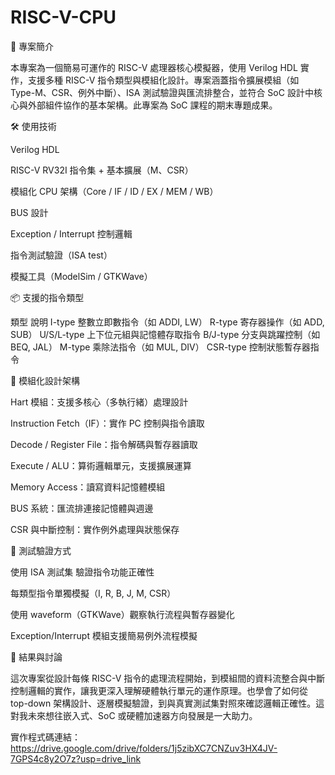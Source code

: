 # RISC-V-CPU
📌 專案簡介

本專案為一個簡易可運作的 RISC-V 處理器核心模擬器，使用 Verilog HDL 實作，支援多種 RISC-V 指令類型與模組化設計。專案涵蓋指令擴展模組（如 Type-M、CSR、例外中斷）、ISA 測試驗證與匯流排整合，並符合 SoC 設計中核心與外部組件協作的基本架構。此專案為 SoC 課程的期末專題成果。

🛠 使用技術

Verilog HDL

RISC-V RV32I 指令集 + 基本擴展（M、CSR）

模組化 CPU 架構（Core / IF / ID / EX / MEM / WB）

BUS 設計

Exception / Interrupt 控制邏輯

指令測試驗證（ISA test）

模擬工具（ModelSim / GTKWave）


📦 支援的指令類型

類型	          說明
I-type	        整數立即數指令（如 ADDI, LW）
R-type	        寄存器操作（如 ADD, SUB）
U/S/L-type	    上下位元組與記憶體存取指令
B/J-type	      分支與跳躍控制（如 BEQ, JAL）
M-type	        乘除法指令（如 MUL, DIV）
CSR-type	      控制狀態暫存器指令

🧠 模組化設計架構

Hart 模組：支援多核心（多執行緒）處理設計

Instruction Fetch（IF）：實作 PC 控制與指令讀取

Decode / Register File：指令解碼與暫存器讀取

Execute / ALU：算術邏輯單元，支援擴展運算

Memory Access：讀寫資料記憶體模組

BUS 系統：匯流排連接記憶體與週邊

CSR 與中斷控制：實作例外處理與狀態保存

🧪 測試驗證方式

使用 ISA 測試集 驗證指令功能正確性

每類型指令單獨模擬（I, R, B, J, M, CSR）

使用 waveform（GTKWave）觀察執行流程與暫存器變化

Exception/Interrupt 模組支援簡易例外流程模擬

💬 結果與討論

這次專案從設計每條 RISC-V 指令的處理流程開始，到模組間的資料流整合與中斷控制邏輯的實作，讓我更深入理解硬體執行單元的運作原理。也學會了如何從 top-down 架構設計、逐層模擬驗證，到與真實測試集對照來確認邏輯正確性。這對我未來想往嵌入式、SoC 或硬體加速器方向發展是一大助力。


實作程式碼連結：
https://drive.google.com/drive/folders/1j5zibXC7CNZuv3HX4JV-7GPS4c8y2O7z?usp=drive_link
